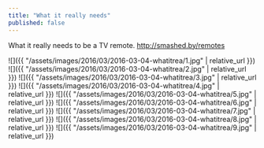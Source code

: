```yaml
---
title: "What it really needs"
published: false
---
```

What it really needs to be a TV remote. http://smashed.by/remotes



![]({{ "/assets/images/2016/03/2016-03-04-whatitrea/1.jpg" | relative_url }})
![]({{ "/assets/images/2016/03/2016-03-04-whatitrea/2.jpg" | relative_url }})
![]({{ "/assets/images/2016/03/2016-03-04-whatitrea/3.jpg" | relative_url }})
![]({{ "/assets/images/2016/03/2016-03-04-whatitrea/4.jpg" | relative_url }})
![]({{ "/assets/images/2016/03/2016-03-04-whatitrea/5.jpg" | relative_url }})
![]({{ "/assets/images/2016/03/2016-03-04-whatitrea/6.jpg" | relative_url }})
![]({{ "/assets/images/2016/03/2016-03-04-whatitrea/7.jpg" | relative_url }})
![]({{ "/assets/images/2016/03/2016-03-04-whatitrea/8.jpg" | relative_url }})
![]({{ "/assets/images/2016/03/2016-03-04-whatitrea/9.jpg" | relative_url }})

